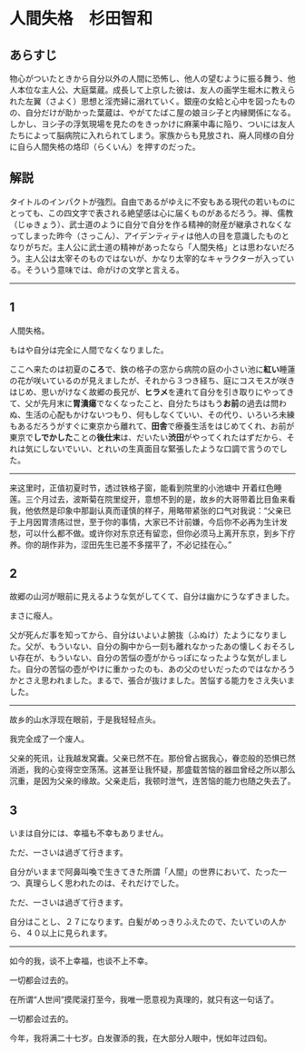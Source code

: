 # 人間失格　杉田智和

## あらすじ

物心がついたときから自分以外の人間に恐怖し、他人の望むように振る舞う、他人本位な主人公、大庭葉蔵。成長して上京した彼は、友人の画学生堀木に教えられた左翼（さよく）思想と淫売婦に溺れていく。銀座の女給と心中を図ったものの、自分だけが助かった葉蔵は、やがてたばこ屋の娘ヨシ子と内縁関係になる。しかし、ヨシ子の浮気現場を見たのをきっかけに麻薬中毒に陥り、ついには友人たちによって脳病院に入れられてしまう。家族からも見放され、廃人同様の自分に自ら人間失格の烙印（らくいん）を押すのだった。

## 解説

タイトルのインパクトが強烈。自由であるがゆえに不安もある現代の若いものにとっても、この四文字で表される絶望感は心に届くものがあるだろう。禅、儒教（じゅきょう）、武士道のように自分で自分を作る精神的財産が継承されなくなってしまった昨今（さっこん）、アイデンティティは他人の目を意識したものとなりがちだ。主人公に武士道の精神があったなら「人間失格」とは思わないだろう。主人公は太宰そのものではないが、かなり太宰的なキャラクターが入っている。そういう意味では、命がけの文学と言える。

-----
## 1

人間失格。

もはや自分は完全に人間でなくなりました。

ここへ来たのは初夏の**ころ**で、鉄の格子の窓から病院の庭の小さい池に**紅い**睡蓮の花が咲いているのが見えましたが、それから３つき経ち、庭にコスモスが咲きはじめ、思いがけなく故郷の長兄が、**ヒラメ**を連れて自分を引き取りにやってきて、父が先月末に**胃潰瘍**でなくなったこと、自分たちはもう**お前**の過去は問わぬ、生活の心配もかけないつもり、何もしなくていい、その代り、いろいろ未練もあるだろうがすぐに東京から離れて、**田舎**で療養生活をはじめてくれ、お前が東京で**しでかした**ことの**後仕末**は、だいたい**渋田**がやってくれたはずだから、それは気にしないでいい、とれいの生真面目な緊張したような口調で言うのでした。

----------

来这里时，正值初夏时节，透过铁格子窗，能看到院里的小池塘中 开着红色睡莲。三个月过去，波斯菊在院里绽开，意想不到的是，故乡的大哥带着比目鱼来看我，他依然是印象中那副认真而谨慎的样子，用略带紧张的口气对我说：“父亲已于上月因胃溃疡过世，至于你的事情，大家已不计前嫌，今后你不必再为生计发愁，可以什么都不做。或许你对东京还有留恋，但你必须马上离开东京，到乡下疗养。你的胡作非为，涩田先生已差不多摆平了，不必记挂在心。”

## 2

故郷の山河が眼前に見えるような気がしてくて、自分は幽かにうなずきました。

まさに癈人。

父が死んだ事を知ってから、自分はいよいよ腑抜（ふぬけ）たようになりました。父が、もういない、自分の胸中から一刻も離れなかったあの懐しくおそろしい存在が、もういない、自分の苦悩の壺がからっぽになったような気がしました。自分の苦悩の壺がやけに重かったのも、あの父のせいだったのではなかろうかとさえ思われました。まるで、張合が抜けました。苦悩する能力をさえ失いました。

----------

故乡的山水浮现在眼前，于是我轻轻点头。

我完全成了一个废人。

父亲的死讯，让我越发窝囊。父亲已然不在。那份曾占据我心，眷恋般的恐惧已然消逝，我的心变得空空荡荡。这甚至让我怀疑，那盛载苦恼的器皿曾经之所以那么沉重，是因为父亲的缘故。父亲走后，我顿时泄气，连苦恼的能力也随之失去了。

## 3

いまは自分には、幸福も不幸もありません。

ただ、一さいは過ぎて行きます。

自分がいままで阿鼻叫喚で生きてきた所謂「人間」の世界において、たった一つ、真理らしく思われたのは、それだけでした。

ただ、一さいは過ぎて行きます。

自分はことし、２７になります。白髪がめっきりふえたので、たいていの人から、４０以上に見られます。

----------------------

如今的我，谈不上幸福，也谈不上不幸。

一切都会过去的。

在所谓“人世间”摸爬滚打至今，我唯一愿意视为真理的，就只有这一句话了。

一切都会过去的。

今年，我将满二十七岁。白发骤添的我，在大部分人眼中，恍如年过四旬。

